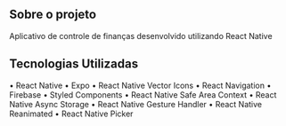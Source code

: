## Sobre o projeto

Aplicativo de controle de finanças desenvolvido utilizando React Native

## Tecnologias Utilizadas

• React Native
• Expo
• React Native Vector Icons
• React Navigation
• Firebase
• Styled Components
• React Native Safe Area Context
• React Native Async Storage
• React Native Gesture Handler
• React Native Reanimated
• React Native Picker
